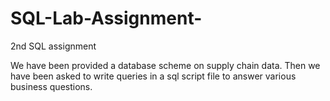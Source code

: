 # SQL-Lab-Assignment-
2nd SQL assignment


We have been provided a database scheme on supply chain data. Then we have been asked to write queries in a sql script file to answer various business questions.
